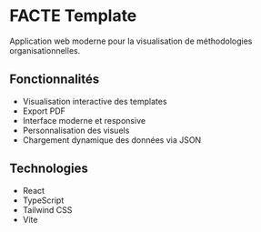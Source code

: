 # FACTE Template

Application web moderne pour la visualisation de méthodologies organisationnelles.

## Fonctionnalités

- Visualisation interactive des templates
- Export PDF
- Interface moderne et responsive
- Personnalisation des visuels
- Chargement dynamique des données via JSON

## Technologies

- React
- TypeScript
- Tailwind CSS
- Vite
